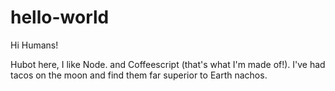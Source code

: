# hello-world

Hi Humans!

Hubot here, I like Node. and Coffeescript (that's what I'm made of!).
I've had tacos on the moon and find them far superior to Earth nachos.
